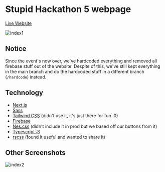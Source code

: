 # Stupid Hackathon 5 webpage

[Live Website](https://sht-5.vercel.app)

![index1](https://user-images.githubusercontent.com/28398789/128151653-4f91a72c-77a1-4584-bb43-a7a1cc6887fc.png)

## Notice

Since the event's now over, we've hardcoded everything and removed all firebase stuff out of the website. Despite of this, we've still kept everything in the main branch and do the hardcoded stuff in a different branch (`/hardcode`) instead.

## Technology

* [Next.js](https://nextjs.org/)
* [Sass](https://sass-lang.com/)
* [Tailwind CSS](https://tailwindcss.com/) (didn't use it, it's just there for fun :0)
* [Firebase](https://firebase.google.com/)
* [Nes.css](https://nostalgic-css.github.io/NES.css/) (didn't include it in prod but we based off our buttons from it)
* [Typescript :3](https://www.typescriptlang.org/)
* [rscss](https://rscss.io/) (found it useful and wanted to share it)

## Other Screenshots

![index2](https://user-images.githubusercontent.com/28398789/128151753-8e7257dd-a98a-4aac-9382-ff0f19b59340.png)
